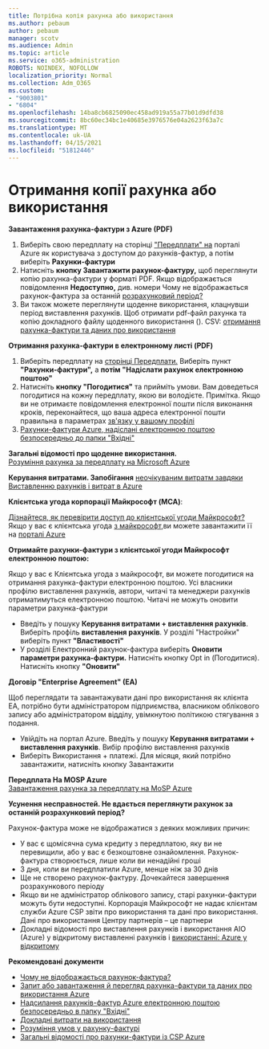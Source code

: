 ```yaml
---
title: Потрібна копія рахунка або використання
ms.author: pebaum
author: pebaum
manager: scotv
ms.audience: Admin
ms.topic: article
ms.service: o365-administration
ROBOTS: NOINDEX, NOFOLLOW
localization_priority: Normal
ms.collection: Adm_O365
ms.custom:
- "9003801"
- "6804"
ms.openlocfilehash: 14ba8cb6825090ec458ad919a55a77b01d9dfd38
ms.sourcegitcommit: 8bc60ec34bc1e40685e3976576e04a2623f63a7c
ms.translationtype: MT
ms.contentlocale: uk-UA
ms.lasthandoff: 04/15/2021
ms.locfileid: "51812446"
---
```

# <a name="get-a-copy-of-your-bill-or-usage"></a>Отримання копії рахунка або використання

**Завантаження рахунка-фактури з Azure (PDF)**

1. Виберіть свою передплату на сторінці ["Передплати" на](https://portal.azure.com/#blade/Microsoft_Azure_Billing/SubscriptionsBlade) порталі Azure як користувача з доступом до рахунків-фактур, [](https://docs.microsoft.com/azure/cost-management-billing/manage/manage-billing-access?WT.mc_id=Portal-Microsoft_Azure_Support) а потім виберіть **Рахунки-фактури**
2. Натисніть **кнопку Завантажити рахунок-фактуру,** щоб переглянути копію рахунка-фактури у форматі PDF. Якщо відображається повідомлення **Недоступно,** див. номери Чому не відображається рахунок-фактура за останній [розрахунковий період?](https://docs.microsoft.com/azure/cost-management-billing/manage/download-azure-invoice-daily-usage-date?WT.mc_id=Portal-Microsoft_Azure_Support#noinvoice)
3. Ви також можете переглянути щоденне використання, клацнувши період виставлення рахунків. Щоб отримати pdf-файл рахунка та копію докладного файлу щоденного використання (). CSV: [отримання рахунка-фактури та даних про використання](https://docs.microsoft.com/azure/cost-management-billing/manage/download-azure-invoice-daily-usage-date?WT.mc_id=Portal-Microsoft_Azure_Support)

**Отримання рахунка-фактури в електронному листі (PDF)**

1. Виберіть передплату на [сторінці Передплати.](https://ms.portal.azure.com/#blade/Microsoft_Azure_Billing/SubscriptionsBlade) Виберіть пункт **"Рахунки-фактури",** а **потім "Надіслати рахунок електронною поштою"**
2. Натисніть **кнопку "Погодитися"** та прийміть умови. Вам доведеться погодитися на кожну передплату, якою ви володієте. Примітка. Якщо ви не отримаєте повідомлення електронної пошти після виконання кроків, переконайтеся, що ваша адреса електронної пошти правильна в параметрах [зв'язку у вашому профілі](https://account.windowsazure.com/profile)
3. [Рахунки-фактури Azure, надіслані електронною поштою безпосередньо до папки "Вхідні"](https://azure.microsoft.com/blog/azure-email-invoices/)

**Загальні відомості про щоденне використання.**  
 [Розуміння рахунка за передплату на Microsoft Azure](https://docs.microsoft.com/azure/cost-management-billing/understand/review-individual-bill?WT.mc_id=Portal-Microsoft_Azure_Support)  

**Керування витратами. Запобігання** [неочікуваним витратм завдяки Виставленню рахунків і витрат в Azure](https://docs.microsoft.com/azure/cost-management-billing/manage/getting-started?WT.mc_id=Portal-Microsoft_Azure_Support)  

**Клієнтська угода корпорації Майкрософт (MCA)**:

[Дізнайтеся, як перевірити доступ до клієнтської угоди Майкрософт?](https://docs.microsoft.com/azure/cost-management-billing/manage/download-azure-invoice-daily-usage-date?WT.mc_id=Portal-Microsoft_Azure_Support#check-access-to-a-microsoft-customer-agreement)  
Якщо у вас є клієнтська угода [з майкрософт,](https://docs.microsoft.com/azure/cost-management-billing/manage/download-azure-invoice-daily-usage-date?WT.mc_id=Portal-Microsoft_Azure_Support#check-access-to-a-microsoft-customer-agreement)ви можете завантажити її на [порталі Azure](https://portal.azure.com/)

**Отримайте рахунки-фактури з клієнтської угоди Майкрософт електронною поштою:**

Якщо у вас є Клієнтська угода з майкрософт, ви можете погодитися на отримання рахунка-фактури електронною поштою. Усі власники профілю виставлення рахунків, автори, читачі та менеджери рахунків отриматимуться електронною поштою. Читачі не можуть оновити параметри рахунка-фактури

- Введіть у пошуку **Керування витратами + виставлення рахунків**. Виберіть профіль **виставлення рахунків**. У розділі "Настройки" виберіть пункт **"Властивості"**
- У розділі Електронний рахунок-фактура виберіть **Оновити параметри рахунка-фактури.** Натисніть кнопку Opt in (Погодитися). Натисніть кнопку **"Оновити"**

**Договір "Enterprise Agreement" (EA)**

Щоб переглядати та завантажувати дані про використання як клієнта EA, потрібно бути адміністратором підприємства, власником облікового запису або адміністратором відділу, увімкнутою політикою стягування з подання.

- Увійдіть на портал Azure. Введіть у пошуку **Керування витратами + виставлення рахунків**. Вибір профілю виставлення рахунків
- Виберіть Використання + платежі. Для місяця, який потрібно завантажити, натисніть кнопку Завантажити

**Передплата На MOSP Azure**  
[Завантаження рахунка за передплату на MoSP Azure](https://docs.microsoft.com/azure/cost-management-billing/understand/download-azure-invoice?WT.mc_id=Portal-Microsoft_Azure_Support#download-your-mosp-azure-subscription-invoice)

**Усунення несправностей. Не вдається переглянути рахунок за останній розрахунковий період?**

Рахунок-фактура може не відображатися з деяких можливих причин:

- У вас є щомісячна сума кредиту з передплатою, яку ви не перевищили, або у вас є безкоштовне ознайомлення. Рахунок-фактура створюється, лише коли ви ненадійні гроші
- З дня, коли ви передплатили Azure, менше ніж за 30 днів
- Ще не створено рахунок-фактуру. Дочекайтеся завершення розрахункового періоду
- Якщо ви не адміністратор облікового запису, старі рахунки-фактури можуть бути недоступні. Корпорація Майкрософт не надає клієнтам служби Azure CSP звіти про використання та дані про використання.  Дані про використання Центру партнерів – це партнери
- Докладні відомості про виставлення рахунків і використання AIO (Azure) у відкритому виставленні рахунків і [використанні: Azure у відкритому](https://azure.microsoft.com/offers/ms-azr-0111p/)

**Рекомендовані документи**

- [Чому не відображається рахунок-фактура?](https://docs.microsoft.com/azure/cost-management-billing/understand/download-azure-invoice?WT.mc_id=Portal-Microsoft_Azure_Support#noinvoice)
- [Запит або завантаження й перегляд рахунка-фактури та даних про використання Azure](https://docs.microsoft.com/azure/cost-management-billing/manage/download-azure-invoice-daily-usage-date?WT.mc_id=Portal-Microsoft_Azure_Support)
- [Надсилання рахунків-фактур Azure електронною поштою безпосередньо в папку "Вхідні"](https://docs.microsoft.com/azure/cost-management-billing/manage/download-azure-invoice-daily-usage-date?WT.mc_id=Portal-Microsoft_Azure_Support)
- [Докладні витрати на використання](https://docs.microsoft.com/azure/cost-management-billing/understand/review-individual-bill?WT.mc_id=Portal-Microsoft_Azure_Support#csv)
- [Розуміння умов у рахунку-фактурі](https://docs.microsoft.com/azure/cost-management-billing/understand/understand-invoice?WT.mc_id=Portal-Microsoft_Azure_Support)
- [Загальні відомості про рахунки-фактури із CSP Azure](https://docs.microsoft.com/partner-center/azure-plan-lp?WT.mc_id=Portal-Microsoft_Azure_Support)
